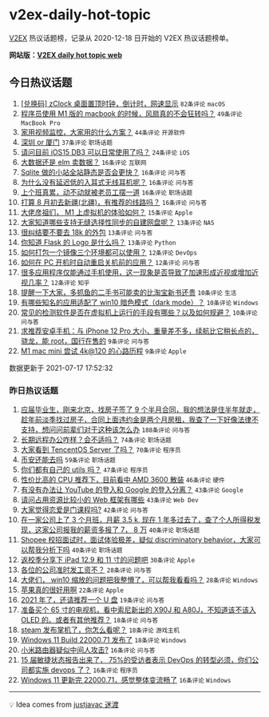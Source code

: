 # v2ex-daily-hot-topic

[V2EX](https://www.v2ex.com/) 热议话题榜，记录从 2020-12-18 日开始的 V2EX 热议话题榜单。

**网站版：[V2EX daily hot topic web](https://boojack.github.io/v2ex-daily-hot-topic-web/)**

## 今日热议话题

<!-- TODAY BEGIN -->

1. [[兑换码] zClock 桌面置顶时钟，倒计时，网速显示](https://www.v2ex.com/t/790028) `82条评论` `macOS`
1. [程序员使用 M1 版的 macbook 的时候，风扇真的不会狂转吗？](https://www.v2ex.com/t/790050) `49条评论` `MacBook Pro`
1. [家用视频监控，大家用的什么方案？](https://www.v2ex.com/t/790029) `44条评论` `开源软件`
1. [深圳 or 厦门](https://www.v2ex.com/t/790076) `37条评论` `职场话题`
1. [请问目前 iOS15 DB3 可以日常使用了吗？](https://www.v2ex.com/t/790053) `24条评论` `iOS`
1. [大数据还是 elm 卖数据？](https://www.v2ex.com/t/790031) `16条评论` `互联网`
1. [Sqlite 做的小站全站静态是否会更快？](https://www.v2ex.com/t/790096) `16条评论` `问与答`
1. [为什么没有延迟低的入耳式无线耳机呢？](https://www.v2ex.com/t/790097) `16条评论` `问与答`
1. [上个班真累，动不动就被老员工摆一道](https://www.v2ex.com/t/790098) `16条评论` `职场话题`
1. [打算 8 月初去新疆(北疆)，有推荐的线路吗？](https://www.v2ex.com/t/790087) `16条评论` `问与答`
1. [大佬彦祖们， M1 上虚拟机的体验如何？](https://www.v2ex.com/t/790083) `15条评论` `Apple`
1. [大家知道哪些支持无缝选择性同步的自建网盘呢？](https://www.v2ex.com/t/790112) `13条评论` `NAS`
1. [很纠结要不要去 18k 的外包](https://www.v2ex.com/t/790095) `13条评论` `问与答`
1. [你知道 Flask 的 Logo 是什么吗？](https://www.v2ex.com/t/790094) `13条评论` `Python`
1. [如何打包一个镜像三个环境都可以使用？](https://www.v2ex.com/t/790104) `12条评论` `DevOps`
1. [如何在 PC 开机时自动重启关机前的应用？](https://www.v2ex.com/t/790056) `12条评论` `问与答`
1. [很多应用程序仅能通过手机使用，这一现象是否导致了加速形成近视或增加近视几率？](https://www.v2ex.com/t/790032) `12条评论` `知乎`
1. [提醒一下大家，多抓鱼的二手书可能卖的比淘宝新书还贵](https://www.v2ex.com/t/790135) `10条评论` `生活`
1. [有哪些知名的应用适配了 win10 暗色模式（dark mode）？](https://www.v2ex.com/t/790117) `10条评论` `Windows`
1. [常见的检测软件是否在虚拟机上运行的手段有哪些？以及如何规避？](https://www.v2ex.com/t/790077) `10条评论` `问与答`
1. [求推荐安卓手机：与 iPhone 12 Pro 大小、重量差不多，续航比它稍长点的，骁龙，能 root，国行在售的](https://www.v2ex.com/t/790085) `9条评论` `问与答`
1. [M1 mac mini 尝试 4k@120 的心路历程](https://www.v2ex.com/t/790052) `9条评论` `Apple`

数据更新于 2021-07-17 17:52:32

<!-- TODAY END -->

### 昨日热议话题

<!-- YESTERDAY BEGIN -->

1. [应届毕业生，刚来北京，找房子签了 9 个半月合同，我的想法是住半年就走，趁年前淡季找过房子，合同上面违约金是两个月房租，我查了一下好像法律不支持，想问问前辈们对于这种该怎么办](https://www.v2ex.com/t/789838) `188条评论` `问与答`
1. [长期远程办公咋样？会不适吗？](https://www.v2ex.com/t/789852) `74条评论` `职场话题`
1. [大家看到 TencentOS Server 了吗？](https://www.v2ex.com/t/789822) `70条评论` `程序员`
1. [币安还能去吗](https://www.v2ex.com/t/789851) `59条评论` `职场话题`
1. [你们都有自己的 utils 吗？](https://www.v2ex.com/t/789875) `47条评论` `程序员`
1. [性价比高的 CPU 推荐下，目前看中 AMD 3600 散装](https://www.v2ex.com/t/789825) `46条评论` `硬件`
1. [有没有办法让 YouTube 的登入和 Google 的登入分离？](https://www.v2ex.com/t/789857) `43条评论` `Google`
1. [请问占用资源比较小的 Web 框架有哪些](https://www.v2ex.com/t/789883) `43条评论` `Web Dev`
1. [大家觉得恋爱是门课程吗?](https://www.v2ex.com/t/789821) `42条评论` `问与答`
1. [在一家公司上了 3 个月班，月薪 3.5 k, 现在 1 年多过去了，查了个人所得税发现，这家公司报我的薪资多报了 7， 8 万](https://www.v2ex.com/t/789859) `40条评论` `职场话题`
1. [Shopee 校招面试时，面试体验极差，疑似 discriminatory behavior，大家可以帮我分析下吗](https://www.v2ex.com/t/789996) `40条评论` `职场话题`
1. [返校季分享下 iPad 12.9 和 11 寸的问题吧](https://www.v2ex.com/t/789986) `30条评论` `Apple`
1. [各位的公司准时发工资不？](https://www.v2ex.com/t/789932) `28条评论` `问与答`
1. [大佬们， win10 缩放的问题把我整懵了，可以帮我看看吗？](https://www.v2ex.com/t/789891) `28条评论` `Windows`
1. [苹果真的很好用啊](https://www.v2ex.com/t/789958) `22条评论` `Apple`
1. [2021 年了，还请推荐一个 U 盘](https://www.v2ex.com/t/789920) `19条评论` `问与答`
1. [准备买个 65 寸的电视机，看中索尼新出的 X90J 和 A80J，不知道该不该入 OLED 的。或者有其他推荐？](https://www.v2ex.com/t/789910) `18条评论` `问与答`
1. [steam 发布掌机了，你怎么看呢？](https://www.v2ex.com/t/789880) `18条评论` `游戏主机`
1. [Windows 11 Build 22000.71 发布了](https://www.v2ex.com/t/789831) `18条评论` `Windows`
1. [小米路由器疑似中间人攻击?](https://www.v2ex.com/t/789989) `16条评论` `问与答`
1. [15 届敏捷状态报告出来了， 75%的受访者表示 DevOps 的转型必须，你们公司都实施 devops 了？](https://www.v2ex.com/t/789832) `16条评论` `程序员`
1. [Windows 11 更新完 22000.71，感觉整体变流畅了](https://www.v2ex.com/t/789826) `16条评论` `Windows`

<!-- YESTERDAY END -->

---

💡 Idea comes from [justjavac 迷渡](https://github.com/justjavac/)

